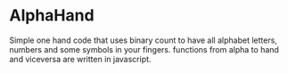 # AlphaHand
Simple one hand code that uses binary count to have all alphabet letters, numbers and some symbols in your fingers.
functions from alpha to hand and viceversa are written in javascript.

